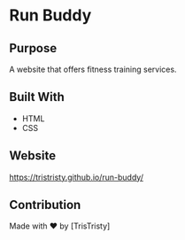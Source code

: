 # Run Buddy

## Purpose
A website that offers fitness training services.

## Built With
* HTML
* CSS

## Website
https://tristristy.github.io/run-buddy/

## Contribution
Made with ❤️ by [TrisTristy]

